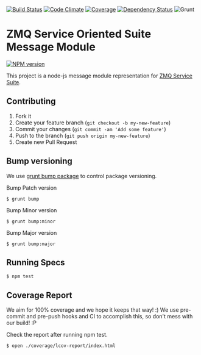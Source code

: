 [![Build Status](https://travis-ci.org/micro-toolkit/zmq-service-suite-message-js.svg?branch=master)](https://travis-ci.org/micro-toolkit/zmq-service-suite-message-js)
[![Code Climate](https://codeclimate.com/github/micro-toolkit/zmq-service-suite-message-js.png)](https://codeclimate.com/github/micro-toolkit/zmq-service-suite-message-js)
[![Coverage](https://codeclimate.com/github/micro-toolkit/zmq-service-suite-message-js/coverage.png)](https://codeclimate.com/github/micro-toolkit/zmq-service-suite-message-js)
[![Dependency Status](https://gemnasium.com/micro-toolkit/zmq-service-suite-message-js.svg)](https://gemnasium.com/micro-toolkit/zmq-service-suite-message-js)
![Grunt](https://cdn.gruntjs.com/builtwith.png)

# ZMQ Service Oriented Suite Message Module

[![NPM version](https://badge.fury.io/js/zmq-service-suite-message.svg)](http://badge.fury.io/js/zmq-service-suite-message)

This project is a node-js message module representation for [ZMQ Service Suite](http://pjanuario.github.io/zmq-service-suite-specs/).

## Contributing

1. Fork it
2. Create your feature branch (`git checkout -b my-new-feature`)
3. Commit your changes (`git commit -am 'Add some feature'`)
4. Push to the branch (`git push origin my-new-feature`)
5. Create new Pull Request

## Bump versioning

We use [grunt bump package](https://www.npmjs.org/package/grunt-bump) to control package versioning.

Bump Patch version

    $ grunt bump

Bump Minor version

    $ grunt bump:minor

Bump Major version

    $ grunt bump:major

## Running Specs

    $ npm test

## Coverage Report

We aim for 100% coverage and we hope it keeps that way! :)
We use pre-commit and pre-push hooks and CI to accomplish this, so don't mess with our build! :P

Check the report after running npm test.

    $ open ./coverage/lcov-report/index.html

